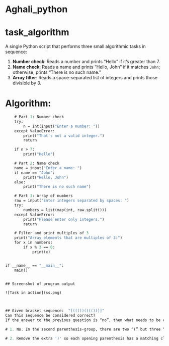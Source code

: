 # Aghali_python

# task_algorithm

A single Python script that performs three small algorithmic tasks in sequence:

1. **Number check**: Reads a number and prints “Hello” if it’s greater than 7.  
2. **Name check**: Reads a name and prints “Hello, John” if it matches `John`; otherwise, prints “There is no such name.”  
3. **Array filter**: Reads a space-separated list of integers and prints those divisible by 3.

# Algorithm: 

``` def main():
    # Part 1: Number check
    try:
        n = int(input("Enter a number: "))
    except ValueError:
        print("That's not a valid integer.")
        return

    if n > 7:
        print("Hello")

    # Part 2: Name check
    name = input("Enter a name: ")
    if name == "John":
        print("Hello, John")
    else:
        print("There is no such name")

    # Part 3: Array of numbers
    raw = input("Enter integers separated by spaces: ")
    try:
        numbers = list(map(int, raw.split()))
    except ValueError:
        print("Please enter only integers.")
        return

    # Filter and print multiples of 3
    print("Array elements that are multiples of 3:")
    for x in numbers:
        if x % 3 == 0:
            print(x)


if __name__ == "__main__":
    main()`


## Screenshot of program output 

![Task in action](ss.png)



## Given bracket sequence:  "[((())()(())]]"
Can this sequence be considered correct? 
If the answer to the previous question is “no”, then what needs to be changed in it to make it correct? 

# 1. No. In the second parenthesis-group, there are two “(” but three “)”, so at one point you have more closes than opens.

# 2. Remove the extra ')' so each opening parenthesis has a matching closer. For example:  [ ((())) (()) ]. Now every prefix has no more ) than (, and the total counts match.
